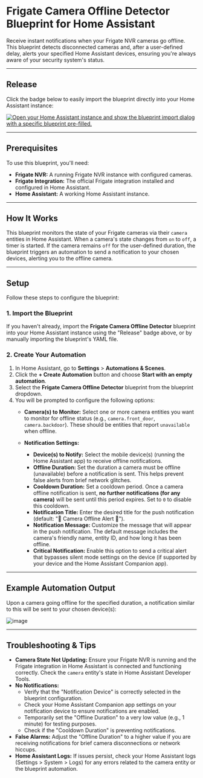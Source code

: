 # Frigate Camera Offline Detector Blueprint for Home Assistant

Receive instant notifications when your Frigate NVR cameras go offline. This blueprint detects disconnected cameras and, after a user-defined delay, alerts your specified Home Assistant devices, ensuring you're always aware of your security system's status.

---

## Release

Click the badge below to easily import the blueprint directly into your Home Assistant instance:

[![Open your Home Assistant instance and show the blueprint import dialog with a specific blueprint pre-filled.](https://my.home-assistant.io/badges/blueprint_import.svg)](https://my.home-assistant.io/redirect/blueprint_import/?blueprint_url=https%3A%2F%2Fgithub.com%2Fthenextbutton%2Fhome_assistant%2Fblob%2Fmain%2Fblueprints%2Fcamera_offline%2Fcamera_offline_release.yaml)

---

## Prerequisites

To use this blueprint, you'll need:

* **Frigate NVR:** A running Frigate NVR instance with configured cameras.
* **Frigate Integration:** The official Frigate integration installed and configured in Home Assistant.
* **Home Assistant:** A working Home Assistant instance.

---

## How It Works

This blueprint monitors the state of your Frigate cameras via their `camera` entities in Home Assistant. When a camera's state changes from `on` to `off`, a timer is started. If the camera remains `off` for the user-defined duration, the blueprint triggers an automation to send a notification to your chosen devices, alerting you to the offline camera.

---

## Setup

Follow these steps to configure the blueprint:

### 1. Import the Blueprint

If you haven't already, import the **Frigate Camera Offline Detector** blueprint into your Home Assistant instance using the "Release" badge above, or by manually importing the blueprint's YAML file.

### 2. Create Your Automation

1.  In Home Assistant, go to **Settings** > **Automations & Scenes**.
2.  Click the **+ Create Automation** button and choose **Start with an empty automation**.
3.  Select the **Frigate Camera Offline Detector** blueprint from the blueprint dropdown.
4.  You will be prompted to configure the following options:
    * **Camera(s) to Monitor:** Select one or more camera entities you want to monitor for offline status (e.g., `camera.front_door`, `camera.backdoor`). These should be entities that report `unavailable` when offline.

    * **Notification Settings:**
        * **Device(s) to Notify:** Select the mobile device(s) (running the Home Assistant app) to receive offline notifications.
        * **Offline Duration:** Set the duration a camera must be offline (unavailable) before a notification is sent. This helps prevent false alerts from brief network glitches.
        * **Cooldown Duration:** Set a cooldown period. Once a camera offline notification is sent, **no further notifications (for any camera)** will be sent until this period expires. Set to `0` to disable this cooldown.
        * **Notification Title:** Enter the desired title for the push notification (default: "🚨 Camera Offline Alert 🚨").
        * **Notification Message:** Customize the message that will appear in the push notification. The default message includes the camera's friendly name, entity ID, and how long it has been offline.
        * **Critical Notification:** Enable this option to send a critical alert that bypasses silent mode settings on the device (if supported by your device and the Home Assistant Companion app).

---

## Example Automation Output

Upon a camera going offline for the specified duration, a notification similar to this will be sent to your chosen device(s):

![image](https://github.com/user-attachments/assets/c3a06098-d09f-4afa-ba4f-cf8afb943e2b)

---

## Troubleshooting & Tips

* **Camera State Not Updating:** Ensure your Frigate NVR is running and the Frigate integration in Home Assistant is connected and functioning correctly. Check the `camera` entity's state in Home Assistant Developer Tools.
* **No Notifications:**
    * Verify that the "Notification Device" is correctly selected in the blueprint configuration.
    * Check your Home Assistant Companion app settings on your notification device to ensure notifications are enabled.
    * Temporarily set the "Offline Duration" to a very low value (e.g., 1 minute) for testing purposes.
    * Check if the "Cooldown Duration" is preventing notifications.
* **False Alarms:** Adjust the "Offline Duration" to a higher value if you are receiving notifications for brief camera disconnections or network hiccups.
* **Home Assistant Logs:** If issues persist, check your Home Assistant logs (Settings > System > Logs) for any errors related to the camera entity or the blueprint automation.
